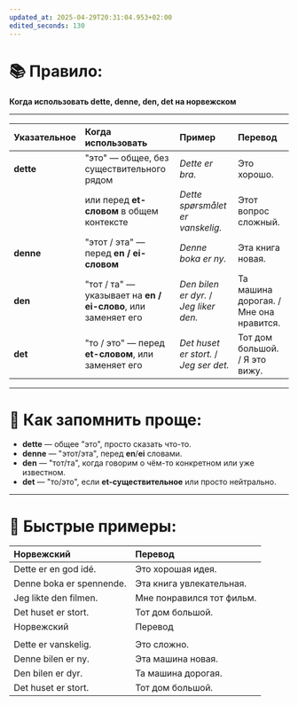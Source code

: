 ```yaml
---
updated_at: 2025-04-29T20:31:04.953+02:00
edited_seconds: 130
---
```


# 📚 Правило:

**Когда использовать dette, denne, den, det на норвежском**

---

|Указательное|Когда использовать|Пример|Перевод|
|:--|:--|:--|:--|
|**dette**|"это" — общее, без существительного рядом|_Dette er bra._|Это хорошо.|
||или перед **et-словом** в общем контексте|_Dette spørsmålet er vanskelig._|Этот вопрос сложный.|
|**denne**|"этот / эта" — перед **en / ei-словом**|_Denne boka er ny._|Эта книга новая.|
|**den**|"тот / та" — указывает на **en / ei-слово**, или заменяет его|_Den bilen er dyr._ / _Jeg liker den._|Та машина дорогая. / Мне она нравится.|
|**det**|"то / это" — перед **et-словом**, или заменяет его|_Det huset er stort._ / _Jeg ser det._|Тот дом большой. / Я это вижу.|

---

# 🧠 Как запомнить проще:

- **dette** — общее "это", просто сказать что-то.    
- **denne** — "этот/эта", перед **en**/**ei** словами.    
- **den** — "тот/та", когда говорим о чём-то конкретном или уже известном.    
- **det** — "то/это", если **et-существительное** или просто нейтрально.    

---

# 📌 Быстрые примеры:

| Норвежский               | Перевод                   |
| :----------------------- | :------------------------ |
| Dette er en god idé.     | Это хорошая идея.         |
| Denne boka er spennende. | Эта книга увлекательная.  |
| Jeg likte den filmen.    | Мне понравился тот фильм. |
| Det huset er stort.      | Тот дом большой.          |
| Норвежский               | Перевод                   |
|                          |                           |
| Dette er vanskelig.      | Это сложно.               |
| Denne bilen er ny.       | Эта машина новая.         |
| Den bilen er dyr.        | Та машина дорогая.        |
| Det huset er stort.      | Тот дом большой.          |
